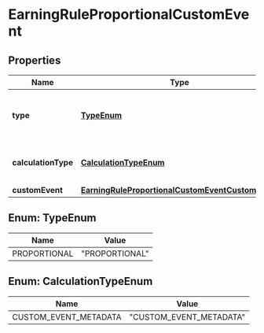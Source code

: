 

# EarningRuleProportionalCustomEvent


## Properties

| Name | Type | Description | Notes |
|------------ | ------------- | ------------- | -------------|
|**type** | [**TypeEnum**](#TypeEnum) | Defines how the points will be added to the loyalty card.PROPORTIONAL adds points based on a pre-defined ratio. |  |
|**calculationType** | [**CalculationTypeEnum**](#CalculationTypeEnum) | CUSTOM_EVENT_METADATA: Custom event metadata (X points for every Y in metadata attribute). |  |
|**customEvent** | [**EarningRuleProportionalCustomEventCustomEvent**](EarningRuleProportionalCustomEventCustomEvent.md) |  |  |



## Enum: TypeEnum

| Name | Value |
|---- | -----|
| PROPORTIONAL | &quot;PROPORTIONAL&quot; |



## Enum: CalculationTypeEnum

| Name | Value |
|---- | -----|
| CUSTOM_EVENT_METADATA | &quot;CUSTOM_EVENT_METADATA&quot; |



